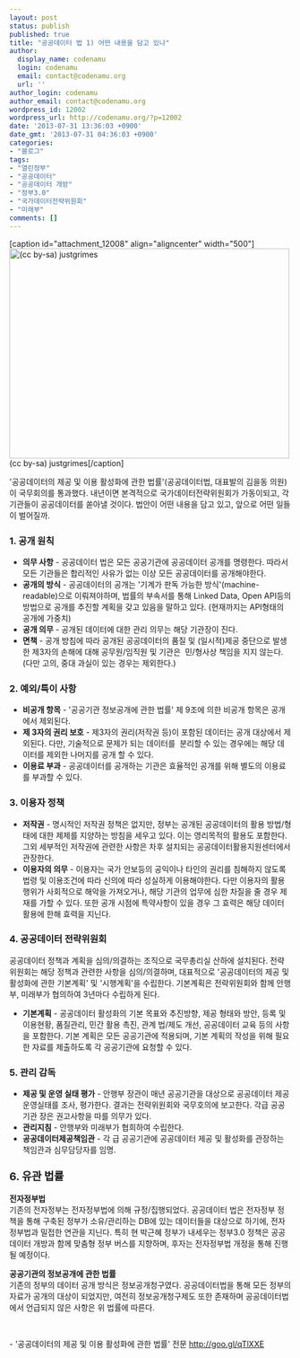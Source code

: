 ```yaml
---
layout: post
status: publish
published: true
title: "공공데이터 법 1) 어떤 내용을 담고 있나"
author:
  display_name: codenamu
  login: codenamu
  email: contact@codenamu.org
  url: ''
author_login: codenamu
author_email: contact@codenamu.org
wordpress_id: 12002
wordpress_url: http://codenamu.org/?p=12002
date: '2013-07-31 13:36:03 +0900'
date_gmt: '2013-07-31 04:36:03 +0900'
categories:
- "블로그"
tags:
- "열린정부"
- "공공데이터"
- "공공데이터 개방"
- "정부3.0"
- "국가데이터전략위원회"
- "미래부"
comments: []
---
```

<p>[caption id="attachment_12008" align="aligncenter" width="500"]<a href="http://codenamu.org/wp-content/uploads/2013/07/8016192513_b487b6ff95.jpg"><img class="size-full wp-image-12008 aligncenter" alt="(cc by-sa) justgrimes" src="http://codenamu.org/wp-content/uploads/2013/07/8016192513_b487b6ff95.jpg" width="500" height="374" /></a> (cc by-sa) justgrimes[/caption]</p>
<p>'공공데이터의 제공 및 이용 활성화에 관한 법률'(공공데이터법, 대표발의 김을동 의원)이 국무회의를 통과했다. 내년이면 본격적으로 국가데이터전략위원회가 가동이되고, 각 기관들이 공공데이터를 쏟아낼 것이다. 법안이 어떤 내용을 담고 있고, 앞으로 어떤 일들이 벌어질까.</p>
<h3>1. 공개 원칙</h3>
<ul>
<li><strong>의무 사항</strong> - 공공데이터 법은 모든 공공기관에 공공데이터 공개를 명령한다. 따라서 모든 기관들은 합리적인 사유가 없는 이상 모든 공공데이터를 공개해야한다.</li>
<li><strong>공개의 방식</strong> - 공공데이터의 공개는 '기계가 판독 가능한 방식'(machine-readable)으로 이뤄져야하며, 법률의 부속서를 통해 Linked Data, Open API등의 방법으로 공개를 추진할 계획을 갖고 있음을 말하고 있다. (현재까지는 API형태의 공개에 가중치)</li>
<li><strong>공개 의무</strong> - 공개된 데이터에 대한 관리 의무는 해당 기관장이 진다.</li>
<li><strong>면책</strong> - 공개 방침에 따라 공개된 공공데이터의 품질 및 (일시적)제공 중단으로 발생한 제3자의 손해에 대해 공무원/임직원 및 기관은  민/형사상 책임을 지지 않는다. (다만 고의, 중대 과실이 있는 경우는 제외한다.)</li>
</ul>
<h3>2. 예외/특이 사항</h3>
<ul>
<li><strong>비공개 항목</strong> - '공공기관 정보공개에 관한 법률' 제 9조에 의한 비공개 항목은 공개에서 제외된다.</li>
<li><strong>제 3자의 권리 보호</strong> - 제3자의 권리(저작권 등)이 포함된 데이터는 공개 대상에서 제외된다. 다만, 기술적으로 문제가 되는 데이터를  분리할 수 있는 경우에는 해당 데이터를 제외한 나머지를 공개 할 수 있다.</li>
<li><strong>이용료 부과</strong> - 공공데이터를 공개하는 기관은 효율적인 공개를 위해 별도의 이용료를 부과할 수 있다.</li>
</ul>
<h3>3. 이용자 정책</h3>
<ul>
<li><strong>저작권</strong> - 명시적인 저작권 정책은 없지만, 정부는 공개된 공공데이터의 활용 방법/형태에 대한 제제를 지양하는 방침을 세우고 있다. 이는 영리목적의 활용도 포함한다. 그외 세부적인 저작권에 관련한 사항은 차후 설치되는 공공데이터활용지원센터에서 관장한다.</li>
<li><strong>이용자의 의무</strong> - 이용자는 국가 안보등의 공익이나 타인의 권리를 침해하지 않도록 법령 및 이용조건에 따라 신의에 따라 성실하게 이용해야한다. 다만 이용자의 활용 행위가 사회적으로 해악을 가져오거나, 해당 기관의 업무에 심한 차질을 줄 경우 제재를 가할 수 있다. 또한 공개 시점에 특약사항이 있을 경우 그 효력은 해당 데이터 활용에 한해 효력을 지닌다.</li>
</ul>
<h3>4. 공공데이터 전략위원회</h3>
<p>공공데이터 정책과 계획을 심의/의결하는 조직으로 국무총리실 산하에 설치된다. 전략위원회는 해당 정책과 관련한 사항을 심의/의결하며, 대표적으로 '공공데이터의 제공 및 활성화에 관한 기본계획' 및 '시행계획'을 수립한다. 기본계획은 전략위원회와 함께 안행부, 미래부가 협의하여 3년마다 수립하게 된다.</p>
<ul>
<li><strong>기본계획</strong> - 공공데이터 활성화의 기본 목표와 추진방향, 제공 형태와 방안, 등록 및 이용현황, 품질관리, 민간 활용 촉진, 관계 법/제도 개선, 공공데이터 교육 등의 사항을 포함한다. 기본 계획은 모든 공공기관에 적용되며, 기본 계획의 작성을 위해 필요한 자료를 제출하도록 각 공공기관에 요청할 수 있다.</li>
</ul>
<h3>5. 관리 감독</h3>
<ul>
<li><strong>제공 및 운영 실태 평가</strong> - 안행부 장관이 매년 공공기관을 대상으로 공공데이터 제공 운영실태를 조사, 평가한다. 결과는 전략위원회와 국무호의에 보고한다. 각급 공공기관 장은 권고사항을 따를 의무가 있다.</li>
<li><strong>관리지침</strong> - 안행부와 미래부가 협희하여 수립한다.</li>
<li><strong>공공데이터제공책임관</strong> - 각 급 공공기관에 공공데이터 제공 및 활성화를 관장하는 책임관과 심무담당자를 임명.</li>
</ul>
<h3><span style="font-size: 1.17em;">6. 유관 법률</span></h3>
<p><strong>전자정부법</strong><br />
기존의 전자정부는 전자정부법에 의해 규정/집행되었다. 공공데이터 법은 전자정부 정책을 통해 구축된 정부가 소유/관리하는 DB에 있는 데이터들을 대상으로 하기에, 전자정부법과 밀접한 연관을 지닌다. 특히 현 박근혜 정부가 내세우는 정부3.0 정책은 공공데이터 개방과 함께 맞춤형 정부 버스를 지향하며, 후자는 전자정부법 개정을 통해 진행될 예정이다.</p>
<p><strong>공공기관의 정보공개에 관한 법률</strong><br />
기존의 정부의 데이터 공개 방식은 정보공개청구였다. 공공데이터법을 통해 모든 정부의 자료가 공개의 대상이 되었지만, 여전히 정보공개청구제도 또한 존재하며 공공데이터법에서 언급되지 않은 사항은 위 법률에 따른다.</p>
<p>&nbsp;</p>
<p>- '공공데이터의 제공 및 이용 활성화에 관한 법률' 전문 <a href="http://goo.gl/qTlXXE">http://goo.gl/qTlXXE</a></p>
